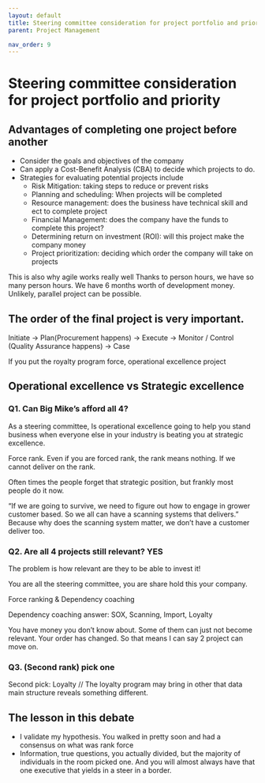 ```yaml
---
layout: default
title: Steering committee consideration for project portfolio and priority
parent: Project Management

nav_order: 9
---
```


# Steering committee consideration for project portfolio and priority
## Advantages of completing one project before another
  
  - Consider the goals and objectives of the company
  - Can apply a Cost-Benefit Analysis (CBA) to decide which projects to do. 
  - Strategies for evaluating potential projects include
    - Risk Mitigation: taking steps to reduce or prevent risks
    - Planning and scheduling: When projects will be completed
    - Resource management: does the business have technical skill and ect to complete project
    - Financial Management: does the company have the funds to complete this project?
    - Determining return on investment (ROI): will this project make the company money
    - Project prioritization: deciding which order the company will take on projects

This is also why agile works really well 
Thanks to person hours, we have so many person hours. 
We have 6 months worth of development money. Unlikely, parallel project can be possible. 

## The order of the final project is very important. 

Initiate -> Plan(Procurement happens) -> Execute -> Monitor / Control (Quality Assurance happens) -> Case 


If you put the royalty program force, operational excellence project 


## Operational excellence  vs Strategic excellence

### Q1. Can Big Mike’s afford all 4? 

As a steering committee, 
Is operational excellence going to help you stand business when everyone else in your industry is beating you at strategic excellence. 

Force rank. Even if you are forced rank, the rank means nothing. If we cannot deliver on the rank. 

Often times the people forget that strategic position, but frankly most people do it now.  

“If we are going to survive, we need to figure out how to engage in grower customer based. So we all can have a scanning systems that delivers.” Because why does the scanning system matter, we don’t have a customer deliver too. 

### Q2. Are all 4 projects still relevant? YES
The problem is how relevant are they to be able to invest it! 

You are all the steering committee, you are share hold this your company. 

Force ranking & Dependency coaching

Dependency coaching answer: SOX, Scanning, Import, Loyalty 

You have money you don’t know about. Some of them can just not become relevant. 
Your order has changed. So that means I can say 2 project can move on. 

### Q3. (Second rank) pick one
Second pick: Loyalty // The loyalty program may bring in other that data main structure reveals something different. 

## The lesson in this debate
* I validate my hypothesis. You walked in pretty soon and had a consensus on what was rank force
* Information, true questions, you actually divided, but the majority of individuals in the room picked one. And you will almost always have that one executive that yields in a steer in a border.  
